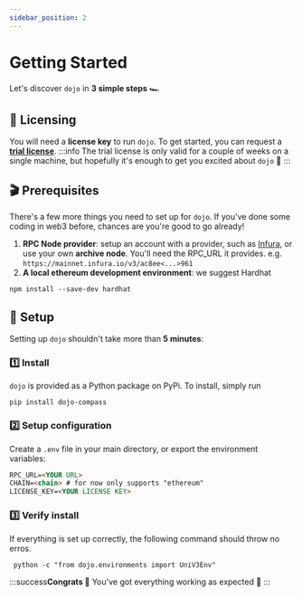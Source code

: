 ```yaml
---
sidebar_position: 2
---
```


# Getting Started

Let's discover `dojo` in **3 simple steps** 🏎️

## 📄 Licensing

You will need a **license key** to run `dojo`. To get started, you can request a **[trial license](mailto:elisabeth@compasslabs.ai?subject=Dojo%20trial%20license%20request&body=%3C%20Please%20let%20us%20know%20your%20name%20and%20the%20company%20you%20represent.%20We'll%20get%20back%20ASAP%20%3E)**.
:::info
The trial license is only valid for a couple of weeks on a single machine, but hopefully it's enough to get you excited about `dojo` 🥳
:::

## 🎬 Prerequisites
There's a few more things you need to set up for `dojo`. If you've done some coding in web3 before, chances are you're good to go already!

1. **RPC Node provider**: setup an account with a provider, such as [Infura](https://www.infura.io/), or use your own **archive node**. You'll need the RPC_URL it provides. e.g. `https://mainnet.infura.io/v3/ac8ee<...>961`
2. **A local ethereum development environment**: we suggest Hardhat
  ```
  npm install --save-dev hardhat
  ```

## 🏃 Setup

Setting up `dojo` shouldn't take more than **5 minutes**:

### 1️⃣ Install
`dojo` is provided as a Python package on PyPi.
To install, simply run  
```
pip install dojo-compass
```


### 2️⃣ Setup configuration
Create a `.env` file in your main directory, or export the environment variables:
```md title=".env" {1-4}
RPC_URL=<YOUR URL>
CHAIN=<chain> # for now only supports "ethereum"
LICENSE_KEY=<YOUR LICENSE KEY>
```

### 3️⃣ Verify install
If everything is set up correctly, the following command should throw no erros.
```
 python -c "from dojo.environments import UniV3Env"
```

:::success**Congrats 🥳**
You've got everything working as expected 🏁
:::